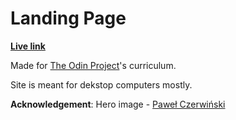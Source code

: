 # Landing Page

**[Live link](https://wwww.piotrnajda3000.github.io/landing-page)**

Made for [The Odin Project](https://www.theodinproject.com)'s curriculum.

Site is meant for dekstop computers mostly.

**Acknowledgement**: Hero image - [Paweł Czerwiński](https://unsplash.com/@pawel_czerwinski)
